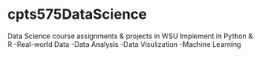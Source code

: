 # cpts575DataScience
Data Science course assignments & projects in WSU
Implement in Python & R
-Real-world Data
-Data Analysis
-Data Visulization
-Machine Learning
